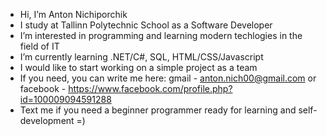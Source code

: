 - Hi, I’m Anton Nichiporchik
- I study at Tallinn Polytechnic School as a Software Developer
- I’m interested in programming and learning modern techlogies in the field of IT
- I’m currently learning .NET/C#, SQL, HTML/CSS/Javascript
- I would like to start working on a simple project as a team
- If you need, you can write me here: gmail - anton.nich00@gmail.com or facebook - https://www.facebook.com/profile.php?id=100009094591288
- Text me if you need a beginner programmer ready for learning and self-development =)
